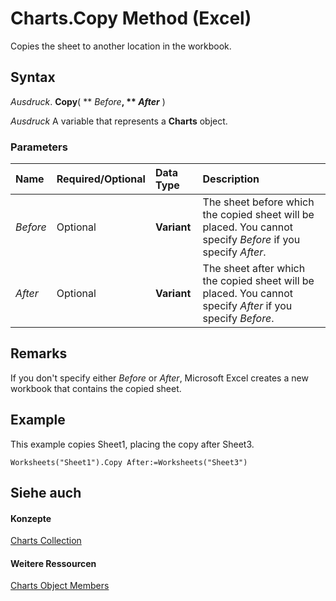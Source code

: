 
# Charts.Copy Method (Excel)

Copies the sheet to another location in the workbook.


## Syntax

 _Ausdruck_. **Copy**( ** _Before_**, ** _After_** )

 _Ausdruck_ A variable that represents a **Charts** object.


### Parameters



|**Name**|**Required/Optional**|**Data Type**|**Description**|
|:-----|:-----|:-----|:-----|
| _Before_|Optional|**Variant**|The sheet before which the copied sheet will be placed. You cannot specify  _Before_ if you specify _After_.|
| _After_|Optional|**Variant**|The sheet after which the copied sheet will be placed. You cannot specify  _After_ if you specify _Before_.|

## Remarks

If you don't specify either  _Before_ or _After_, Microsoft Excel creates a new workbook that contains the copied sheet.


## Example

This example copies Sheet1, placing the copy after Sheet3.


```
Worksheets("Sheet1").Copy After:=Worksheets("Sheet3")
```


## Siehe auch


#### Konzepte


[Charts Collection](06d4602e-a713-7ca0-db39-2d8a29f084a0.md)
#### Weitere Ressourcen


[Charts Object Members](http://msdn.microsoft.com/library/209281d5-4fda-65f1-ac1c-6ae43c2764ba%28Office.15%29.aspx)